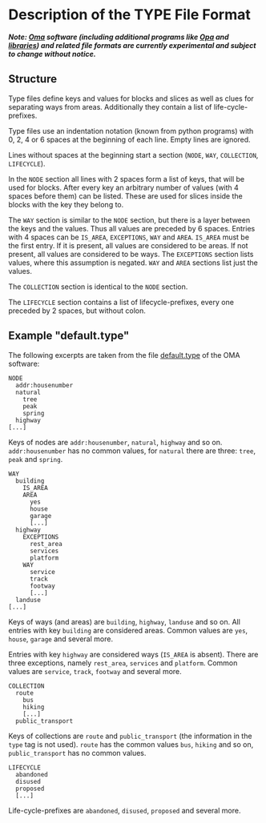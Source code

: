 # Description of the TYPE File Format

***Note: [Oma](https://github.com/kumakyoo42/Oma) software (including
additional programs like [Opa](https://github.com/kumakyoo42/Opa) and
[libraries](https://github.com/kumakyoo42/OmaLibJava)) and related
file formats are currently experimental and subject to change without
notice.***

## Structure

Type files define keys and values for blocks and slices as well as
clues for separating ways from areas. Additionally they contain
a list of life-cycle-prefixes.

Type files use an indentation notation (known from python programs)
with 0, 2, 4 or 6 spaces at the beginning of each line. Empty lines
are ignored.

Lines without spaces at the beginning start a section (`NODE`, `WAY`,
`COLLECTION`, `LIFECYCLE`).

In the `NODE` section all lines with 2 spaces form a list of keys, that
will be used for blocks. After every key an arbitrary number of values
(with 4 spaces before them) can be listed. These are used for slices
inside the blocks with the key they belong to.

The `WAY` section is similar to the `NODE` section, but there is a layer
between the keys and the values. Thus all values are preceded by 6
spaces. Entries with 4 spaces can be `IS_AREA`, `EXCEPTIONS`, `WAY` and
`AREA`. `IS_AREA` must be the first entry. If it is present, all values
are considered to be areas. If not present, all values are considered
to be ways. The `EXCEPTIONS` section lists values, where this assumption
is negated. `WAY` and `AREA` sections list just the values.

The `COLLECTION` section is identical to the `NODE` section.

The `LIFECYCLE` section contains a list of lifecycle-prefixes, every one
preceded by 2 spaces, but without colon.

## Example "default.type"

The following excerpts are taken from the file
[default.type](https://github.com/kumakyoo42/Oma/blob/main/default.type)
of the OMA software:

    NODE
      addr:housenumber
      natural
        tree
        peak
        spring
      highway
    [...]

Keys of nodes are `addr:housenumber`, `natural`, `highway` and so on.
`addr:housenumber` has no common values, for `natural` there are
three: `tree`, `peak` and `spring`.

    WAY
      building
        IS_AREA
        AREA
          yes
          house
          garage
          [...]
      highway
        EXCEPTIONS
          rest_area
          services
          platform
        WAY
          service
          track
          footway
          [...]
      landuse
    [...]

Keys of ways (and areas) are `building`, `highway`, `landuse` and so
on. All entries with key `building` are considered areas. Common values are
`yes`, `house`, `garage` and several more.

Entries with key `highway` are considered ways (`IS_AREA` is absent).
There are three exceptions, namely `rest_area`, `services` and
`platform`. Common values are `service`, `track`, `footway` and
several more.

    COLLECTION
      route
        bus
        hiking
        [...]
      public_transport

Keys of collections are `route` and `public_transport` (the
information in the `type` tag is not used). `route` has the common
values `bus`, `hiking` and so on, `public_transport` has no common
values.

    LIFECYCLE
      abandoned
      disused
      proposed
      [...]

Life-cycle-prefixes are `abandoned`, `disused`, `proposed` and several
more.
